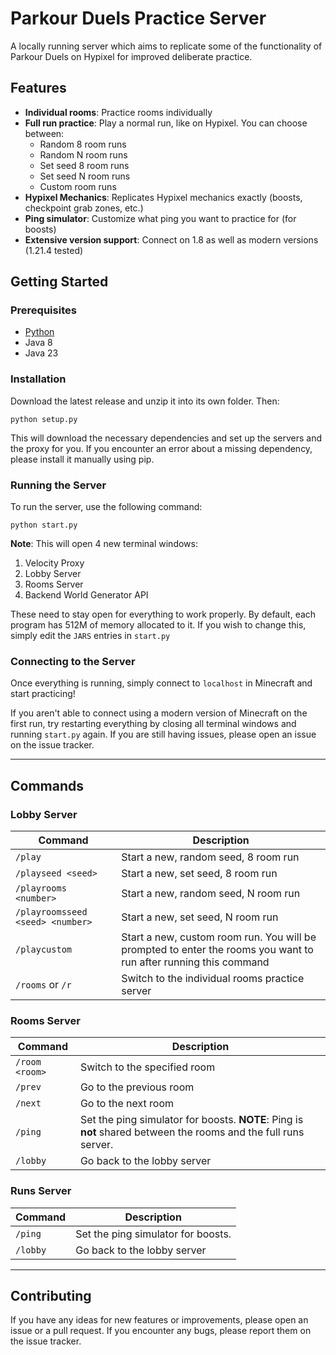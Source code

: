 # Parkour Duels Practice Server

A locally running server which aims to replicate some of the functionality
of Parkour Duels on Hypixel for improved deliberate practice.

## Features

- **Individual rooms**: Practice rooms individually
- **Full run practice**: Play a normal run, like on Hypixel. You can choose between:
    - Random 8 room runs
    - Random N room runs
    - Set seed 8 room runs
    - Set seed N room runs
    - Custom room runs
- **Hypixel Mechanics**: Replicates Hypixel mechanics exactly (boosts, checkpoint grab zones, etc.)
- **Ping simulator**: Customize what ping you want to practice for (for boosts)
- **Extensive version support**: Connect on 1.8 as well as modern versions (1.21.4 tested)

## Getting Started

### Prerequisites

- [Python](https://www.python.org/downloads/)
- Java 8
- Java 23

### Installation

Download the latest release and unzip it into its own folder. Then:

```commandline
python setup.py
```

This will download the necessary dependencies and set up the servers and the proxy for you.
If you encounter an error about a missing dependency, please install it manually using pip.

### Running the Server

To run the server, use the following command:

```commandline
python start.py
```

**Note**: This will open 4 new terminal windows:

1. Velocity Proxy
2. Lobby Server
3. Rooms Server
4. Backend World Generator API

These need to stay open for everything to work properly. By default, each program has 512M of memory
allocated to it. If you wish to change this, simply edit the `JARS` entries in `start.py`

### Connecting to the Server

Once everything is running, simply connect to `localhost` in Minecraft and start practicing!

If you aren't able to connect using a modern version of Minecraft on the first run,
try restarting everything by closing all terminal windows and running `start.py` again.
If you are still having issues, please open an issue on the issue tracker.

---

## Commands

### Lobby Server

| Command                          | Description                                                                                                      |
|----------------------------------|------------------------------------------------------------------------------------------------------------------|
| `/play`                          | Start a new, random seed, 8 room run                                                                             |
| `/playseed <seed>`               | Start a new, set seed, 8 room run                                                                                |
| `/playrooms <number>`            | Start a new, random seed, N room run                                                                             |
| `/playroomsseed <seed> <number>` | Start a new, set seed, N room run                                                                                |
| `/playcustom`                    | Start a new, custom room run. You will be prompted to enter the rooms you want to run after running this command |
| `/rooms` or `/r`                 | Switch to the individual rooms practice server                                                                   |

### Rooms Server

| Command        | Description                                                                                                     |
|----------------|-----------------------------------------------------------------------------------------------------------------|
| `/room <room>` | Switch to the specified room                                                                                    |
| `/prev`        | Go to the previous room                                                                                         |
| `/next`        | Go to the next room                                                                                             |
| `/ping`        | Set the ping simulator for boosts. **NOTE**: Ping is **not** shared between the rooms and the full runs server. |
| `/lobby`       | Go back to the lobby server                                                                                     |

### Runs Server

| Command  | Description                        |
|----------|------------------------------------|
| `/ping`  | Set the ping simulator for boosts. |
| `/lobby` | Go back to the lobby server        |

---

## Contributing
If you have any ideas for new features or improvements, please open an issue or a pull request.
If you encounter any bugs, please report them on the issue tracker.
